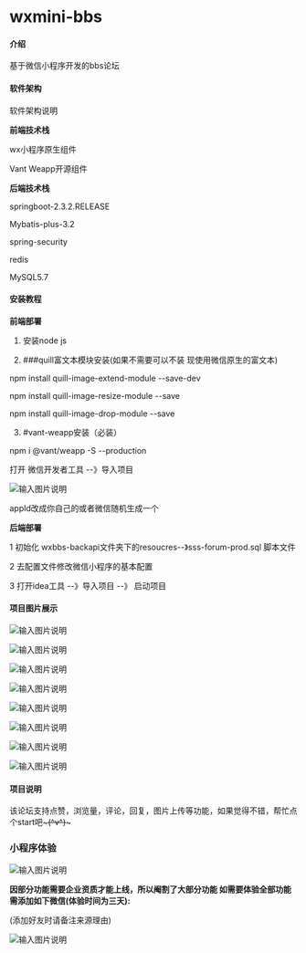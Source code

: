 # wxmini-bbs

#### 介绍
基于微信小程序开发的bbs论坛

#### 软件架构
软件架构说明

 **前端技术栈** 

wx小程序原生组件

Vant Weapp开源组件

 **后端技术栈** 

springboot-2.3.2.RELEASE

Mybatis-plus-3.2

spring-security

redis

MySQL5.7
 

#### 安装教程

 **前端部署** 

1. 安装node js

2. ###quill富文本模块安装(如果不需要可以不装 现使用微信原生的富文本)

npm install quill-image-extend-module --save-dev

npm install quill-image-resize-module --save

npm install quill-image-drop-module --save

3. #vant-weapp安装（必装）

npm i @vant/weapp -S --production

打开 微信开发者工具 --》导入项目

![输入图片说明](https://images.gitee.com/uploads/images/2020/1109/113403_85249daa_1847481.png "开源01.png")

appId改成你自己的或者微信随机生成一个

 **后端部署** 

1 初始化 wxbbs-backapi文件夹下的resoucres--》sss-forum-prod.sql 脚本文件

2 去配置文件修改微信小程序的基本配置

3 打开idea工具 --》导入项目 --》 启动项目 

#### 项目图片展示

![输入图片说明](https://images.gitee.com/uploads/images/2020/1109/135618_27c821c7_1847481.png "开源02.png")

![输入图片说明](https://images.gitee.com/uploads/images/2020/1109/135649_bf6a8615_1847481.png "开源07.png")

![输入图片说明](https://images.gitee.com/uploads/images/2020/1109/135702_12107ec7_1847481.png "开源08.png")

![输入图片说明](https://images.gitee.com/uploads/images/2020/1109/135712_797e7e1f_1847481.png "开源09.png")

![输入图片说明](https://images.gitee.com/uploads/images/2020/1109/135724_518f7e7e_1847481.png "开源03.png")

![输入图片说明](https://images.gitee.com/uploads/images/2020/1109/135734_0ff08fe0_1847481.png "开源04.png")

![输入图片说明](https://images.gitee.com/uploads/images/2020/1109/135746_ad697685_1847481.png "开源05.png")

![输入图片说明](https://images.gitee.com/uploads/images/2020/1109/135756_7d7dd3ea_1847481.png "开源06.png")

#### 项目说明
该论坛支持点赞，浏览量，评论，回复，图片上传等功能，如果觉得不错，帮忙点个start吧~~~(^v^)~~~

### 小程序体验

![输入图片说明](https://images.gitee.com/uploads/images/2020/1109/141349_d2d065f6_1847481.png "小程序二维码.png")

 **因部分功能需要企业资质才能上线，所以阉割了大部分功能 如需要体验全部功能需添加如下微信(体验时间为三天):** 

(添加好友时请备注来源理由)

![输入图片说明](https://images.gitee.com/uploads/images/2020/1109/142041_d6439b77_1847481.png "个人3.png")




